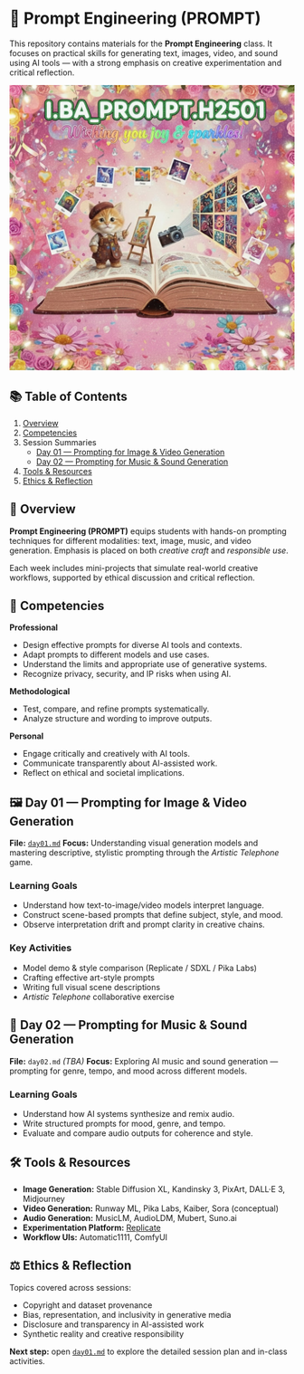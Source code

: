 # 📘 Prompt Engineering (PROMPT)

This repository contains materials for the **Prompt Engineering** class. It focuses on practical skills for generating text, images, video, and sound using AI tools — with a strong emphasis on creative experimentation and critical reflection.

![image](./assets/landing.jpg)

## 📚 Table of Contents

1. [Overview](#-overview)
2. [Competencies](#-competencies)
3. Session Summaries
   - [Day 01 — Prompting for Image & Video Generation](#️-day-01--prompting-for-image--video-generation)
   - [Day 02 — Prompting for Music & Sound Generation](#-day-02--prompting-for-music--sound-generation)
4. [Tools & Resources](#️-tools--resources)
5. [Ethics & Reflection](#️-ethics--reflection)

## 🧭 Overview

**Prompt Engineering (PROMPT)** equips students with hands-on prompting techniques for different modalities: text, image, music, and video generation. Emphasis is placed on both _creative craft_ and _responsible use_.

Each week includes mini-projects that simulate real-world creative workflows, supported by ethical discussion and critical reflection.

## 🧩 Competencies

**Professional**

- Design effective prompts for diverse AI tools and contexts.
- Adapt prompts to different models and use cases.
- Understand the limits and appropriate use of generative systems.
- Recognize privacy, security, and IP risks when using AI.

**Methodological**

- Test, compare, and refine prompts systematically.
- Analyze structure and wording to improve outputs.

**Personal**

- Engage critically and creatively with AI tools.
- Communicate transparently about AI-assisted work.
- Reflect on ethical and societal implications.

## 🖼️ Day 01 — Prompting for Image & Video Generation

**File:** [`day01.md`](./day01.md)
**Focus:** Understanding visual generation models and mastering descriptive, stylistic prompting through the _Artistic Telephone_ game.

### Learning Goals

- Understand how text-to-image/video models interpret language.
- Construct scene-based prompts that define subject, style, and mood.
- Observe interpretation drift and prompt clarity in creative chains.

### Key Activities

- Model demo & style comparison (Replicate / SDXL / Pika Labs)
- Crafting effective art-style prompts
- Writing full visual scene descriptions
- _Artistic Telephone_ collaborative exercise

## 🎵 Day 02 — Prompting for Music & Sound Generation

**File:** `day02.md` _(TBA)_
**Focus:** Exploring AI music and sound generation — prompting for genre, tempo, and mood across different models.

### Learning Goals

- Understand how AI systems synthesize and remix audio.
- Write structured prompts for mood, genre, and tempo.
- Evaluate and compare audio outputs for coherence and style.

## 🛠️ Tools & Resources

- **Image Generation:** Stable Diffusion XL, Kandinsky 3, PixArt, DALL·E 3, Midjourney
- **Video Generation:** Runway ML, Pika Labs, Kaiber, Sora (conceptual)
- **Audio Generation:** MusicLM, AudioLDM, Mubert, Suno.ai
- **Experimentation Platform:** [Replicate](https://replicate.com)
- **Workflow UIs:** Automatic1111, ComfyUI

## ⚖️ Ethics & Reflection

Topics covered across sessions:

- Copyright and dataset provenance
- Bias, representation, and inclusivity in generative media
- Disclosure and transparency in AI-assisted work
- Synthetic reality and creative responsibility

**Next step:** open [`day01.md`](./day01.md) to explore the detailed session plan and in-class activities.
